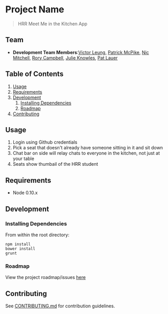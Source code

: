 # Project Name

> HRR Meet Me in the Kitchen App

## Team

<!--   - __Product Owner__: Julie Knowles
  - __Scrum Master__: Pat Lauer -->
  - __Development Team Members__:[Victor Leung](https://github.com/victorleungtw), [Patrick McPike](https://github.com/mcpike), [Nic Mitchell](https://github.com/nicmitchell), [Rory Campbell](https://github.com/roryc89), [Julie Knowles](https://github.com/JulieMarie), [Pat Lauer](https://github.com/plauer) 


## Table of Contents

1. [Usage](#Usage)
1. [Requirements](#requirements)
1. [Development](#development)
    1. [Installing Dependencies](#installing-dependencies)
    1. [Roadmap](#roadmap)
1. [Contributing](#contributing)

## Usage

1. Login using Github credentials
2. Pick a seat that doesn't already have someone sitting in it and sit down
3. Chat bar on side will relay chats to everyone in the kitchen, not just at your table
4. Seats show thumbail of the HRR student 

## Requirements

- Node 0.10.x

## Development

### Installing Dependencies

From within the root directory:

    npm install
    bower install
    grunt


### Roadmap

View the project roadmap/issues [here](https://waffle.io/kitchencooks/kitchencooks "KitchenCooks Roadmap/Issues")


## Contributing

See [CONTRIBUTING.md](CONTRIBUTING.md) for contribution guidelines.
